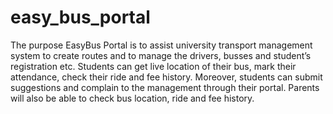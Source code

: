 # easy_bus_portal

The purpose EasyBus Portal is to assist university transport management system to create routes and to manage the drivers, busses and student’s registration etc. Students can get live location of their bus, mark their attendance, check their ride and fee history. Moreover, students can submit suggestions and complain to the management through their portal. Parents will also be able to check bus location, ride and fee history.
